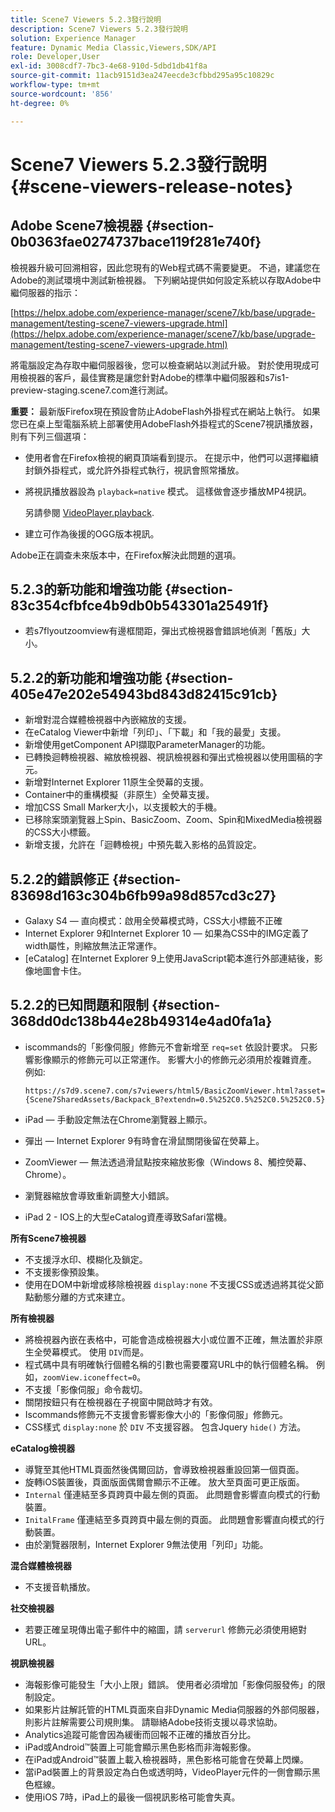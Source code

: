 ```yaml
---
title: Scene7 Viewers 5.2.3發行說明
description: Scene7 Viewers 5.2.3發行說明
solution: Experience Manager
feature: Dynamic Media Classic,Viewers,SDK/API
role: Developer,User
exl-id: 3008cdf7-7bc3-4e68-910d-5dbd1db41f8a
source-git-commit: 11acb9151d3ea247eecde3cfbbd295a95c10829c
workflow-type: tm+mt
source-wordcount: '856'
ht-degree: 0%

---
```


# Scene7 Viewers 5.2.3發行說明{#scene-viewers-release-notes}

## Adobe Scene7檢視器 {#section-0b0363fae0274737bace119f281e740f}

檢視器升級可回溯相容，因此您現有的Web程式碼不需要變更。 不過，建議您在Adobe的測試環境中測試新檢視器。 下列網站提供如何設定系統以存取Adobe中繼伺服器的指示：

[https://helpx.adobe.com/experience-manager/scene7/kb/base/upgrade-management/testing-scene7-viewers-upgrade.html](https://helpx.adobe.com/experience-manager/scene7/kb/base/upgrade-management/testing-scene7-viewers-upgrade.html)

將電腦設定為存取中繼伺服器後，您可以檢查網站以測試升級。 對於使用現成可用檢視器的客戶，最佳實務是讓您針對Adobe的標準中繼伺服器和s7is1-preview-staging.scene7.com進行測試。

**重要：** 最新版Firefox現在預設會防止AdobeFlash外掛程式在網站上執行。 如果您已在桌上型電腦系統上部署使用AdobeFlash外掛程式的Scene7視訊播放器，則有下列三個選項：

* 使用者會在Firefox檢視的網頁頂端看到提示。 在提示中，他們可以選擇繼續封鎖外掛程式，或允許外掛程式執行，視訊會照常播放。
* 將視訊播放器設為 `playback=native` 模式。 這樣做會逐步播放MP4視訊。

   另請參閱 [VideoPlayer.playback](../../c-html5-s7-aem-asset-viewers/c-html5-video-reference/c-html5-video-cmdref/r-html5-video-viewer-conf-attrib-videoplayer-playback.md#reference-13ec45db4cd4443b842f310153623221).

* 建立可作為後援的OGG版本視訊。

Adobe正在調查未來版本中，在Firefox解決此問題的選項。

## 5.2.3的新功能和增強功能 {#section-83c354cfbfce4b9db0b543301a25491f}

* 若s7flyoutzoomview有邊框間距，彈出式檢視器會錯誤地偵測「舊版」大小。

## 5.2.2的新功能和增強功能 {#section-405e47e202e54943bd843d82415c91cb}

* 新增對混合媒體檢視器中內嵌縮放的支援。
* 在eCatalog Viewer中新增「列印」、「下載」和「我的最愛」支援。
* 新增使用getComponent API擷取ParameterManager的功能。
* 已轉換迴轉檢視器、縮放檢視器、視訊檢視器和彈出式檢視器以使用圖稿的字元。
* 新增對Internet Explorer 11原生全熒幕的支援。
* Container中的重構模擬（非原生）全熒幕支援。
* 增加CSS Small Marker大小，以支援較大的手機。
* 已移除案頭瀏覽器上Spin、BasicZoom、Zoom、Spin和MixedMedia檢視器的CSS大小標籤。
* 新增支援，允許在「迴轉檢視」中預先載入影格的品質設定。

## 5.2.2的錯誤修正 {#section-83698d163c304b6fb99a98d857cd3c27}

* Galaxy S4 — 直向模式：啟用全熒幕模式時，CSS大小標籤不正確
* Internet Explorer 9和Internet Explorer 10 — 如果為CSS中的IMG定義了width屬性，則縮放無法正常運作。
* [eCatalog] 在Internet Explorer 9上使用JavaScript範本進行外部連結後，影像地圖會卡住。

## 5.2.2的已知問題和限制 {#section-368dd0dc138b44e28b49314e4ad0fa1a}

* iscommands的「影像伺服」修飾元不會新增至 `req=set` 依設計要求。 只影響影像顯示的修飾元可以正常運作。 影響大小的修飾元必須用於複雜資產。 例如: 

   ```
   https://s7d9.scene7.com/s7viewers/html5/BasicZoomViewer.html?asset= {Scene7SharedAssets/Backpack_B?extendn=0.5%252C0.5%252C0.5%252C0.5}
   ```

* iPad — 手動設定無法在Chrome瀏覽器上顯示。
* 彈出 — Internet Explorer 9有時會在滑鼠關閉後留在熒幕上。
* ZoomViewer — 無法透過滑鼠點按來縮放影像（Windows 8、觸控熒幕、Chrome）。
* 瀏覽器縮放會導致重新調整大小錯誤。
* iPad 2 - IOS上的大型eCatalog資產導致Safari當機。

**所有Scene7檢視器**

* 不支援浮水印、模糊化及鎖定。
* 不支援影像預設集。
* 使用在DOM中新增或移除檢視器 `display:none` 不支援CSS或透過將其從父節點動態分離的方式來建立。

**所有檢視器**

* 將檢視器內嵌在表格中，可能會造成檢視器大小或位置不正確，無法置於非原生全熒幕模式。 使用 `DIV`而是。
* 程式碼中具有明確執行個體名稱的引數也需要覆寫URL中的執行個體名稱。 例如，`zoomView.iconeffect=0`。
* 不支援「影像伺服」命令裁切。
* 關閉按鈕只有在檢視器在子視窗中開啟時才有效。
* Iscommands修飾元不支援會影響影像大小的「影像伺服」修飾元。
* CSS樣式 `display:none` 於 `DIV` 不支援容器。 包含Jquery `hide()` 方法。

**eCatalog檢視器**

* 導覽至其他HTML頁面然後偶爾回訪，會導致檢視器重設回第一個頁面。
* 旋轉iOS裝置後，頁面版面偶爾會顯示不正確。 放大至頁面可更正版面。
* `Internal` 僅連結至多頁跨頁中最左側的頁面。 此問題會影響直向模式的行動裝置。
* `InitalFrame` 僅連結至多頁跨頁中最左側的頁面。 此問題會影響直向模式的行動裝置。
* 由於瀏覽器限制，Internet Explorer 9無法使用「列印」功能。

**混合媒體檢視器**

* 不支援音軌播放。

**社交檢視器**

* 若要正確呈現傳出電子郵件中的縮圖，請 `serverurl` 修飾元必須使用絕對URL。

**視訊檢視器**

* 海報影像可能發生「大小上限」錯誤。 使用者必須增加「影像伺服發佈」的限制設定。
* 如果影片註解託管的HTML頁面來自非Dynamic Media伺服器的外部伺服器，則影片註解需要公司規則集。 請聯絡Adobe技術支援以尋求協助。
* Analytics追蹤可能會因為緩衝而回報不正確的播放百分比。
* iPad或Android™裝置上可能會顯示黑色影格而非海報影像。
* 在iPad或Android™裝置上載入檢視器時，黑色影格可能會在熒幕上閃爍。
* 當iPad裝置上的背景設定為白色或透明時，VideoPlayer元件的一側會顯示黑色框線。
* 使用iOS 7時，iPad上的最後一個視訊影格可能會失真。
